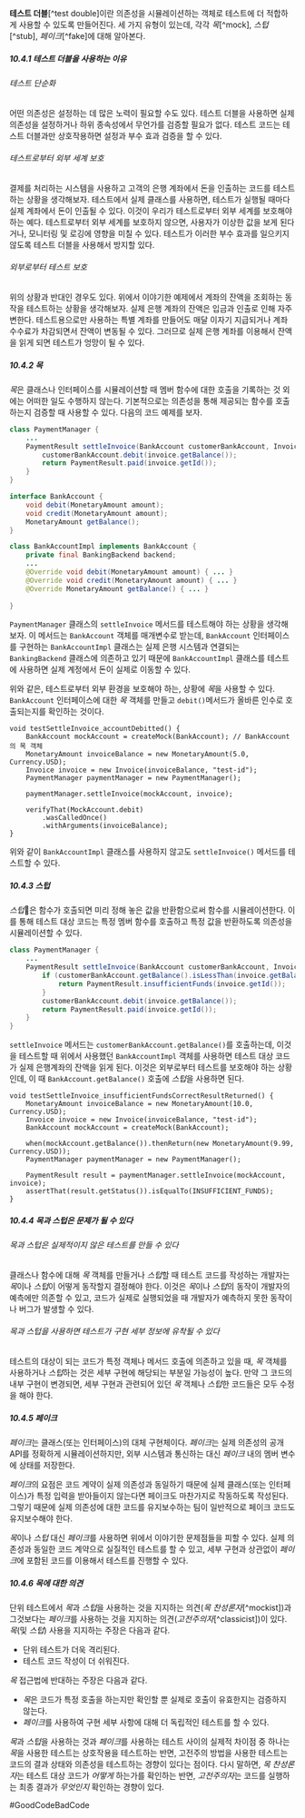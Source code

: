 **테스트 더블**[^test double]이란 의존성을 시뮬레이션하는 객체로 테스트에 더 적합하게 사용할 수 있도록 만들어진다. 세 가지 유형이 있는데, 각각 *목*[^mock], *스텁*[^stub], *페이크*[^fake]에 대해 알아본다.
##### 10.4.1 테스트 더블을 사용하는 이유
###### 테스트 단순화
어떤 의존성은 설정하는 데 많은 노력이 필요할 수도 있다. 테스트 더블을 사용하면 실제 의존성을 설정하거나 하위 종속성에서 무언가를 검증할 필요가 없다. 테스트 코드는 테스트 더블과만 상호작용하면 설정과 부수 효과 검증을 할 수 있다.
###### 테스트로부터 외부 세계 보호
결제를 처리하는 시스템을 사용하고 고객의 은행 계좌에서 돈을 인출하는 코드를 테스트하는 상황을 생각해보자. 테스트에서 실제 클래스를 사용하면, 테스트가 실행될 때마다 실제 계좌에서 돈이 인출될 수 있다. 이것이 우리가 테스트로부터 외부 세계를 보호해야 하는 예다.
테스트로부터 외부 세계를 보호하지 않으면, 사용자가 이상한 값을 보게 된다거나, 모니터링 및 로깅에 영향을 미칠 수 있다. 테스트가 이러한 부수 효과를 일으키지 않도록 테스트 더블을 사용해서 방지할 있다.
###### 외부로부터 테스트 보호
위의 상황과 반대인 경우도 있다. 위에서 이야기한 예제에서 계좌의 잔액을 조회하는 동작을 테스트하는 상황을 생각해보자. 실제 은행 계좌의 잔액은 입금과 인출로 인해 자주 변한다. 테스트용으로만 사용하는 특별 계좌를 만들어도 매달 이자기 지급되거나 계좌 수수료가 차감되면서 잔액이 변동될 수 있다. 그러므로 실제 은행 계좌를 이용해서 잔액을 읽게 되면 테스트가 엉망이 될 수 있다.
##### 10.4.2 목
*목*은 클래스나 인터페이스를 시뮬레이션할 때 멤버 함수에 대한 호출을 기록하는 것 외에는 어떠한 일도 수행하지 않는다. 기본적으로는 의존성을 통해 제공되는 함수를 호출하는지 검증할 때 사용할 수 있다. 
다음의 코드 예제를 보자.
```java
class PaymentManager {
	...
	PaymentResult settleInvoice(BankAccount customerBankAccount, Invoice invoice) {
		customerBankAccount.debit(invoice.getBalance());
		return PaymentResult.paid(invoice.getId());
	}
}

interface BankAccount {
	void debit(MonetaryAmount amount);
	void credit(MonetaryAmount amount);
	MonetaryAmount getBalance();
}

class BankAccountImpl implements BankAccount {
	private final BankingBackend backend;
	...
	@Override void debit(MonetaryAmount amount) { ... }
	@Override void credit(MonetaryAmount amount) { ... }
	@Override MonetaryAmount getBalance() { ... }
	
}
```
`PaymentManager` 클래스의 `settleInvoice` 메서드를 테스트해야 하는 상황을 생각해보자. 이 메서드는 `BankAccount` 객체를 매개변수로 받는데, `BankAccount` 인터페이스를 구현하는 `BankAccountImpl` 클래스는 실제 은행 시스템과 연결되는 `BankingBackend` 클래스에 의존하고 있기 때문에 `BankAccountImpl` 클래스를 테스트에 사용하면 실제 계정에서 돈이 실제로 이동할 수 있다.

위와 같은, 테스트로부터 외부 환경을 보호해야 하는, 상황에 *목*을 사용할 수 있다. `BankAccount` 인터페이스에 대한 *목* 객체를 만들고 `debit()`메서드가 올바른 인수로 호출되는지를 확인하는 것이다.
``` // Java에서는 Mockito를 사용한다.
void testSettleInvoice_accountDebitted() {
	BankAccount mockAccount = createMock(BankAccount); // BankAccount의 목 객체
	MonetaryAmount invoiceBalance = new MonetaryAmount(5.0, Currency.USD);
	Invoice invoice = new Invoice(invoiceBalance, "test-id");
	PaymentManager paymentManager = new PaymentManager();

	paymentManager.settleInvoice(mockAccount, invoice);

	verifyThat(MockAccount.debit)
		.wasCalledOnce()
		.withArguments(invoiceBalance);
}
```
위와 같이 `BankAccountImpl` 클래스를 사용하지 않고도 `settleInvoice()` 메서드를 테스트할 수 있다.
##### 10.4.3 스텁
*스텁*은 함수가 호출되면 미리 정해 놓은 값을 반환함으로써 함수를 시뮬레이션한다. 이를 통해 테스트 대상 코드는 특정 멤버 함수를 호출하고 특정 값을 반환하도록 의존성을 시뮬레이션할 수 있다.
```java
class PaymentManager {
	...
	PaymentResult settleInvoice(BankAccount customerBankAccount, Invoice invoice) {
		if (customerBankAccount.getBalance().isLessThan(invoice.getBalance())) {
			return PaymentResult.insufficientFunds(invoice.getId());
		}
		customerBankAccount.debit(invoice.getBalance());
		return PaymentResult.paid(invoice.getId());
	}
}
```
`settleInvoice` 메서드는 `customerBankAccount.getBalance()`를 호출하는데, 이것을 테스트할 때 위에서 사용했던 `BankAccountImpl` 객체를 사용하면 테스트 대상 코드가 실제 은행계좌의 잔액을 읽게 된다. 이것은 외부로부터 테스트를 보호해야 하는 상황인데, 이 때 `BankAccount.getBalance()` 호출에 *스텁*을 사용하면 된다.
```
void testSettleInvoice_insufficientFundsCorrectResultReturned() {
	MonetaryAmount invoiceBalance = new MonetaryAmount(10.0, Currency.USD);
	Invoice invoice = new Invoice(invoiceBalance, "test-id");
	BankAccount mockAccount = createMock(BankAccount);

	when(mockAccount.getBalance()).thenReturn(new MonetaryAmount(9.99, Currency.USD));
	PaymentManager paymentManager = new PaymentManager();

	PaymentResult result = paymentManager.settleInvoice(mockAccount, invoice);
	assertThat(result.getStatus()).isEqualTo(INSUFFICIENT_FUNDS);
}
```
##### 10.4.4 목과 스텁은 문제가 될 수 있다
###### 목과 스텁은 실제적이지 않은 테스트를 만들 수 있다
클래스나 함수에 대해 *목* 객체를 만들거나 *스텁*할 때 테스트 코드를 작성하는 개발자는 *목*이나 *스텁*이 어떻게 동작할지 결정해야 한다. 이것은 *목*이나 *스텁*의 동작이 개발자의 예측에만 의존할 수 있고, 코드가 실제로 실행되었을 때 개발자가 예측하지 못한 동작이나 버그가 발생할 수 있다. 
###### 목과 스텁을 사용하면 테스트가 구현 세부 정보에 유착될 수 있다
테스트의 대상이 되는 코드가 특정 객체나 메서드 호출에 의존하고 있을 때, *목* 객체를 사용하거나 *스텁*하는 것은 세부 구현에 해당되는 부분일 가능성이 높다. 만약 그 코드의 내부 구현이 변경되면, 세부 구현과 관련되어 있던 *목* 객체나 *스텁*한 코드들은 모두 수정을 해야 한다.
##### 10.4.5 페이크
*페이크*는 클래스(또는 인터페이스)의 대체 구현체이다. *페이크*는 실제 의존성의 공개 API를 정확하게 시뮬레이션하지만, 외부 시스템과 통신하는 대신 *페이크* 내의 멤버 변수에 상태를 저장한다.

*페이크*의 요점은 코드 계약이 실제 의존성과 동일하기 때문에 실제 클래스(또는 인터페이스)가 특정 입력을 받아들이지 않는다면 페이크도 마찬가지로 작동하도록 작성된다. 그렇기 때문에 실제 의존성에 대한 코드를 유지보수하는 팀이 일반적으로 페이크 코드도 유지보수해야 한다.

*목*이나 *스텁* 대신 *페이크*를 사용하면 위에서 이야기한 문제점들을 피할 수 있다. 실제 의존성과 동일한 코드 계약으로 실질적인 테스트를 할 수 있고, 세부 구현과 상관없이 *페이크*에 포함된 코드를 이용해서 테스트를 진행할 수 있다.
##### 10.4.6 목에 대한 의견
단위 테스트에서 *목*과 *스텁*을 사용하는 것을 지지하는 의견(*목 찬성론자*[^mockist])과 그것보다는 *페이크*를 사용하는 것을 지지하는 의견(*고전주의자*[^classicist])이 있다. *목*(및 *스텁*) 사용을 지지하는 주장은 다음과 같다.
- 단위 테스트가 더욱 격리된다.
- 테스트 코드 작성이 더 쉬워진다.

*목* 접근법에 반대하는 주장은 다음과 같다.
- *목*은 코드가 특정 호출을 하는지만 확인할 뿐 실제로 호출이 유효한지는 검증하지 않는다.
- *페이크*를 사용하여 구현 세부 사항에 대해 더 독립적인 테스트를 할 수 있다.

*목*과 *스텁*을 사용하는 것과 *페이크*를 사용하는 테스트 사이의 실제적 차이점 중 하나는 *목*을 사용한 테스트는 상호작용을 테스트하는 반면, 고전주의 방법을 사용한 테스트는 코드의 결과 상태와 의존성을 테스트하는 경향이 있다는 점이다. 다시 말하면, *목 찬성론자*는 테스트 대상 코드가 *어떻게* 하는가를 확인하는 반면, *고전주의자*는 코드를 실행하는 최종 결과가 *무엇인지* 확인하는 경향이 있다.

#GoodCodeBadCode 